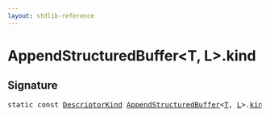 ```yaml
---
layout: stdlib-reference
---
```


# AppendStructuredBuffer<T, L>.kind

## Signature
<pre>
<span class='code_keyword'>static</span> <span class='code_keyword'>const</span> <a href="../types/descriptorkind-0a/index.html" class="code_type">DescriptorKind</a> <a href="../types/appendstructuredbuffer-06g/index.html" class="code_type">AppendStructuredBuffer</a>&lt;<a href="../types/appendstructuredbuffer-06g/index.html#typeparam-T" class="code_type">T</a>, <a href="../types/appendstructuredbuffer-06g/index.html#typeparam-L" class="code_type">L</a>&gt;.<a href="kind.html" class="code_var">kind</a> = DescriptorKind\.Buffer;
</pre>

